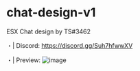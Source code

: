 # chat-design-v1

ESX Chat design by TS#3462

・| Discord: https://discord.gg/Suh7hfwwXV

・| Preview:
![image](https://user-images.githubusercontent.com/103532607/174905236-f741e7a4-29ad-486a-8049-c8d7fab5a949.png)
